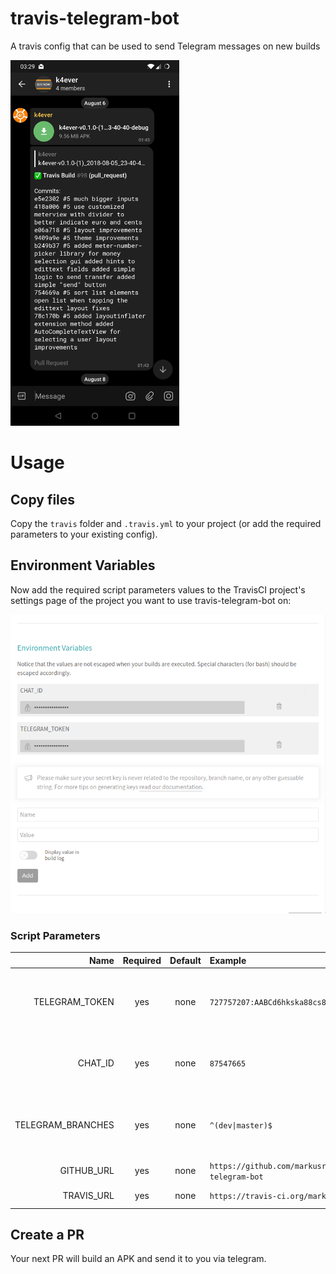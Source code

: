 # travis-telegram-bot
A travis config that can be used to send Telegram messages on new builds

<img src="/screenshots/telegram_pr_message.jpg" alt="Telegram PR Message" width="270" height="585">

# Usage

## Copy files
Copy the `travis` folder and `.travis.yml` to your project (or add the required parameters to your existing config).

## Environment Variables
Now add the required script parameters values to the TravisCI project's settings page of the project you want to use travis-telegram-bot on:

<img src="/screenshots/travis_environment_variables.png" alt="Telegram PR Message">

### Script Parameters

| Name              | Required | Default | Example    | Description |
|------------------:|:--------:|:-------:|:-----------|-------------|
| TELEGRAM_TOKEN    | yes      | none    | `727757207:AABCd6hkska88cs88vds8v79dsv7ds98vd8` | The token used to authenticate with the Telegram bot. |
| CHAT_ID           | yes      | none    | `87547665` | The chat ID of the chat to send messages to. |
| TELEGRAM_BRANCHES | yes      | none    | `^(dev\|master)$` | The branches for which apks should be built as a regex. |
| GITHUB_URL        | yes      | none    | `https://github.com/markusressel/travis-telegram-bot` | GitHub project url. |
| TRAVIS_URL        | yes      | none    | `https://travis-ci.org/markusressel/KodeEditor` | Travis project url. |

## Create a PR
Your next PR will build an APK and send it to you via telegram.
